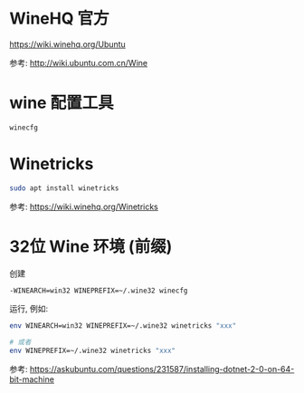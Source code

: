 # WineHQ 官方
https://wiki.winehq.org/Ubuntu

参考: http://wiki.ubuntu.com.cn/Wine

# wine 配置工具
``` bash 
winecfg
```

# Winetricks
``` bash
sudo apt install winetricks
```

参考: https://wiki.winehq.org/Winetricks

# 32位 Wine 环境 (前缀)
创建
``` bash
-WINEARCH=win32 WINEPREFIX=~/.wine32 winecfg
```

运行, 例如:
``` bash
env WINEARCH=win32 WINEPREFIX=~/.wine32 winetricks "xxx"

# 或者
env WINEPREFIX=~/.wine32 winetricks "xxx"
```

参考: https://askubuntu.com/questions/231587/installing-dotnet-2-0-on-64-bit-machine
